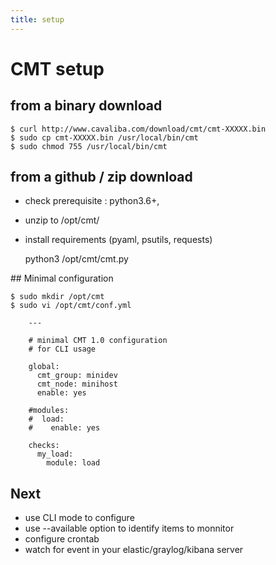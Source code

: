 ```yaml
---
title: setup
---
```


# CMT setup 

## from a binary download


    $ curl http://www.cavaliba.com/download/cmt/cmt-XXXXX.bin
    $ sudo cp cmt-XXXXX.bin /usr/local/bin/cmt
    $ sudo chmod 755 /usr/local/bin/cmt




## from a github / zip download

* check prerequisite : python3.6+, 
* unzip to /opt/cmt/
* install requirements (pyaml, psutils, requests)

    python3 /opt/cmt/cmt.py


## Minimal configuration

    $ sudo mkdir /opt/cmt
    $ sudo vi /opt/cmt/conf.yml

        ---

        # minimal CMT 1.0 configuration
        # for CLI usage

        global:
          cmt_group: minidev
          cmt_node: minihost
          enable: yes

        #modules:
        #  load:
        #    enable: yes

        checks:
          my_load:
            module: load



## Next

* use CLI mode to configure
* use --available option to identify items to monnitor
* configure crontab
* watch for event in your elastic/graylog/kibana server
